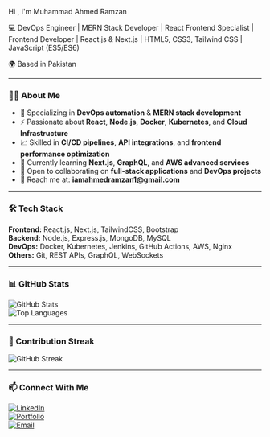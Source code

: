 Hi , I'm Muhammad Ahmed Ramzan

💻 DevOps Engineer | MERN Stack Developer | React Frontend Specialist | Frontend Developer | React.js & Next.js | HTML5, CSS3, Tailwind CSS | JavaScript (ES5/ES6)

🌍 Based in Pakistan  

---

### 👨‍💻 About Me
- 🚀 Specializing in **DevOps automation** & **MERN stack development**
- ⚡ Passionate about **React**, **Node.js**, **Docker**, **Kubernetes**, and **Cloud Infrastructure**
- 📈 Skilled in **CI/CD pipelines**, **API integrations**, and **frontend performance optimization**
- 🌱 Currently learning **Next.js**, **GraphQL**, and **AWS advanced services**
- 🤝 Open to collaborating on **full-stack applications** and **DevOps projects**
- 📧 Reach me at: **iamahmedramzan1@gmail.com**

---

### 🛠 Tech Stack
**Frontend:** React.js, Next.js, TailwindCSS, Bootstrap  
**Backend:** Node.js, Express.js, MongoDB, MySQL  
**DevOps:** Docker, Kubernetes, Jenkins, GitHub Actions, AWS, Nginx  
**Others:** Git, REST APIs, GraphQL, WebSockets  

---

### 📊 GitHub Stats
![GitHub Stats](https://github-readme-stats.vercel.app/api?username=AhmedRIU&show_icons=true&theme=tokyonight)  
![Top Languages](https://github-readme-stats.vercel.app/api/top-langs/?username=AhmedRIUE&layout=compact&theme=tokyonight)

---

### 🚀 Contribution Streak
![GitHub Streak](https://streak-stats.demolab.com?user=AhmedRIU&theme=tokyonight&hide_border=true)

---

### 📫 Connect With Me
[![LinkedIn](https://img.shields.io/badge/LinkedIn-blue?logo=linkedin&logoColor=white)](https://www.linkedin.com/in/m-ahmed-ramzan-575300162/)  
[![Portfolio](https://img.shields.io/badge/Portfolio-000?logo=vercel&logoColor=white)](https://my-portfolio-website-six-omega.vercel.app/)  
[![Email](https://img.shields.io/badge/Email-D14836?logo=gmail&logoColor=white)](mailto:iamahmedramzan1@gmail.com)

